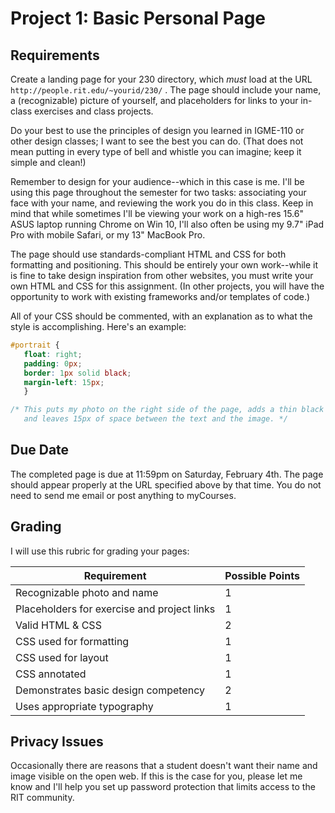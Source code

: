 # Project 1: Basic Personal Page

## Requirements
Create a landing page for your 230 directory, which *must* load at the URL `http://people.rit.edu/~yourid/230/` . The page should include your name, a (recognizable) picture of yourself, and placeholders for links to your in-class exercises and class projects. 

Do your best to use the principles of design you learned in IGME-110 or other design classes; I want to see the best you can do. (That does not mean putting in every type of bell and whistle you can imagine; keep it simple and clean!)

Remember to design for your audience--which in this case is me. I'll be using this page throughout the semester for two tasks: associating your face with your name, and reviewing the work you do in this class. Keep in mind that while sometimes I'll be viewing your work on a high-res 15.6" ASUS laptop running Chrome on Win 10, I'll also often be using my 9.7" iPad Pro with mobile Safari, or my 13" MacBook Pro. 

The page should use standards-compliant HTML and CSS for both formatting and positioning. This should be entirely your own work--while it is fine to take design inspiration from other websites, you must write your own HTML and CSS for this assignment. (In other projects, you will have the opportunity to work with existing frameworks and/or templates of code.) 

All of your CSS should be commented, with an explanation as to what the style is accomplishing. Here's an example:

```css
#portrait {
   float: right;
   padding: 0px;
   border: 1px solid black;
   margin-left: 15px;
   }

/* This puts my photo on the right side of the page, adds a thin black border to the image, 
   and leaves 15px of space between the text and the image. */
```

## Due Date
The completed page is due at 11:59pm on Saturday, February 4th. The page should appear properly at the URL specified above by that time. You do not need to send me email or post anything to myCourses.

## Grading
I will use this rubric for grading your pages:

Requirement | Possible Points |
----------- | --------------- |
Recognizable photo and name | 1 |
Placeholders for exercise and project links | 1 |
Valid HTML & CSS | 2 |
CSS used for formatting | 1 |
CSS used for layout | 1 |
CSS annotated | 1 |
Demonstrates basic design competency | 2 |
Uses appropriate typography | 1 |

## Privacy Issues
Occasionally there are reasons that a student doesn't want their name and image visible on the open web. If this is the case for you, please let me know and I'll help you set up password protection that limits access to the RIT community. 
